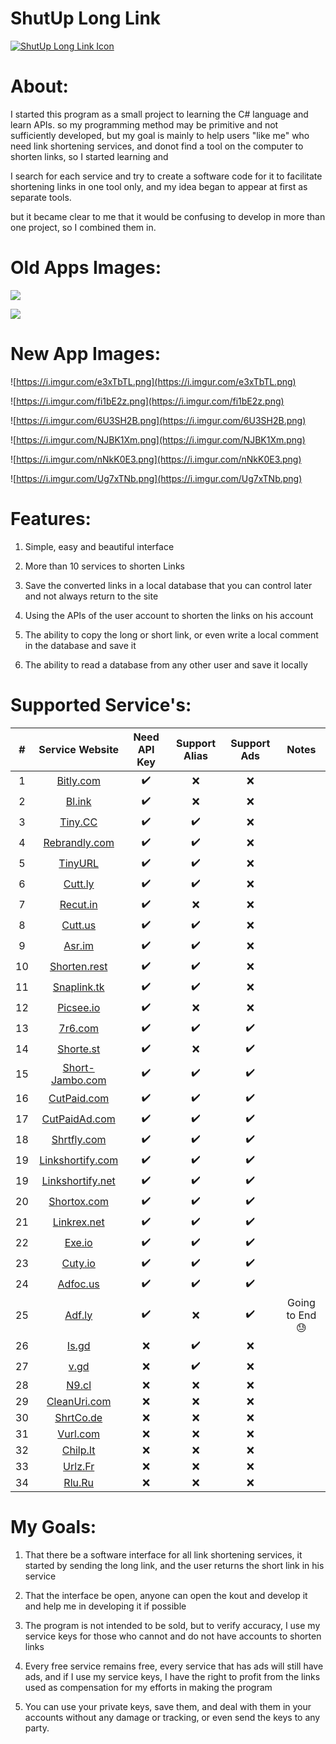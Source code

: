 ShutUp Long Link
=============

[![ShutUp Long Link Icon](https://i.imgur.com/W5ZXM3z.png "ShutUp Long Link Icon")](https://i.imgur.com/W5ZXM3z.png "ShutUp Long Link Icon")



About:
=============

I started this program as a small project to learning  the C# language and learn APIs.
so my programming method may be primitive and not sufficiently developed, 
but my goal is mainly to help users "like me" who need link shortening services, 
and donot find a tool on the computer to shorten links, so I started learning and 

I search for each service and try to create a software code for it to facilitate shortening links in one tool only, and my idea began to appear at first as separate tools.

but it became clear to me that it would be confusing to develop in more than one project, so I combined them in.

Old Apps Images:
=============

[![](https://i.imgur.com/l2EIhCK.png)](https://i.imgur.com/l2EIhCK.png)

[![](https://i.imgur.com/xe39mn2.png)](https://i.imgur.com/xe39mn2.png)

New App Images:
=============

![https://i.imgur.com/e3xTbTL.png](https://i.imgur.com/e3xTbTL.png)

![https://i.imgur.com/fi1bE2z.png](https://i.imgur.com/fi1bE2z.png)

![https://i.imgur.com/6U3SH2B.png](https://i.imgur.com/6U3SH2B.png)

![https://i.imgur.com/NJBK1Xm.png](https://i.imgur.com/NJBK1Xm.png)

![https://i.imgur.com/nNkK0E3.png](https://i.imgur.com/nNkK0E3.png)


![https://i.imgur.com/Ug7xTNb.png](https://i.imgur.com/Ug7xTNb.png)



Features:
=============
1. Simple, easy and beautiful interface

2. More than 10 services to shorten Links

3. Save the converted links in a local database that you can control later and not always return to the site

4. Using the APIs of the user account to shorten the links on his account

5. The ability to copy the long or short link, or even write a local comment in the database and save it

6. The ability to read a database from any other user and save it locally

Supported Service's:
=============

| # | Service Website |Need API Key |Support Alias|Support Ads|Notes|
|:--------:|:----------:|:--------:|:-------:|:-------:|:-------:|
| 1 | [Bitly.com](https://bitly.com) |        ✔️     | ❌ |❌||
| 2 | [Bl.ink](https://www.bl.ink) |✔️| ❌ |❌||
| 3 | [Tiny.CC](https://tiny.cc) | ✔️| ✔️ |❌||
| 4 | [Rebrandly.com](https://www.rebrandly.com) | ✔️|✔️|❌||
| 5 | [TinyURL](https://tinyurl.com) | ✔️|✔️|❌||
| 6 | [Cutt.ly](https://cutt.ly) | ✔️|✔️|❌||
| 7 | [Recut.in](https://recut.in) | ✔️|❌|❌||
| 8 | [Cutt.us](https://cutt.us) | ✔️|✔️|❌||
| 9 | [Asr.im](https://asr.im) | ✔️|✔️|❌||
| 10 |[Shorten.rest](https://www.shorten.rest) | ✔️|✔️|❌||
| 11 |[Snaplink.tk](https://snaplink.tk) | ✔️|✔️|❌||
| 12 |[Picsee.io](https://picsee.io/en) | ✔️|❌|❌||
| 13 |[7r6.com](https://7r6.com) | ✔️|✔️|✔️||
| 14 |[Shorte.st](https://shorte.st) | ✔️|❌|✔️||
| 15 |[Short-Jambo.com](https://short-jambo.com) | ✔️|✔️|✔️||
| 16 |[CutPaid.com](https://cutpaid.com) | ✔️|✔️|✔️||
| 17 |[CutPaidAd.com](https://cutpaidad.com) | ✔️|✔️|✔️||
| 18 |[Shrtfly.com](https://shrtfly.com) | ✔️|✔️|✔️||
| 19 |[Linkshortify.com](https://linkshortify.com) | ✔️|✔️|✔️||
| 19 |[Linkshortify.net](https://linkshortify.net) | ✔️|✔️|✔️||
| 20 |[Shortox.com](https://shortox.com) | ✔️|✔️|✔️||
| 21 |[Linkrex.net](https://linkrex.net) | ✔️|✔️|✔️||
| 22 |[Exe.io](https://exe.io) | ✔️|✔️|✔️||
| 23 |[Cuty.io](https://cuty.io) | ✔️|✔️|✔️||
| 24 |[Adfoc.us](https://adfoc.us) | ✔️|✔️|✔️||
| 25 |[Adf.ly](https://adf.ly) | ✔️|❌|✔️|Going to End 😓|
| 26 |[Is.gd](https://is.gd) |❌|✔️|❌||
| 27 |[v.gd](https://v.gd) |❌|✔️|❌||
| 28 |[N9.cl](https://n9.cl/en) |❌|❌|❌||
| 29 |[CleanUri.com](https://cleanuri.com) |❌|❌|❌||
| 30 |[ShrtCo.de](https://shrtco.de) |❌|❌|❌||
| 31 |[Vurl.com](https://vurl.com) |❌|❌|❌||
| 32 |[Chilp.It](http://chilp.it) |❌|❌|❌||
| 33 |[Urlz.Fr](https://urlz.fr) |❌|❌|❌||
| 34 |[Rlu.Ru](http://rlu.ru) |❌|❌|❌||

My Goals:
=============

1. That there be a software interface for all link shortening services, it started by sending the long link, and the user returns the short link in his service

2. That the interface be open, anyone can open the kout and develop it and help me in developing it if possible

4. The program is not intended to be sold, but to verify accuracy, I use my service keys for those who cannot and do not have accounts to shorten links

5. Every free service remains free, every service that has ads will still have ads, and if I use my service keys, I have the right to profit from the links used as compensation for my efforts in making the program

6. You can use your private keys, save them, and deal with them in your accounts without any damage or tracking, or even send the keys to any party.
